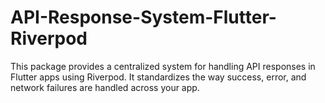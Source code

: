 # API-Response-System-Flutter-Riverpod
This package provides a centralized system for handling API responses in Flutter apps using Riverpod. It standardizes the way success, error, and network failures are handled across your app.
